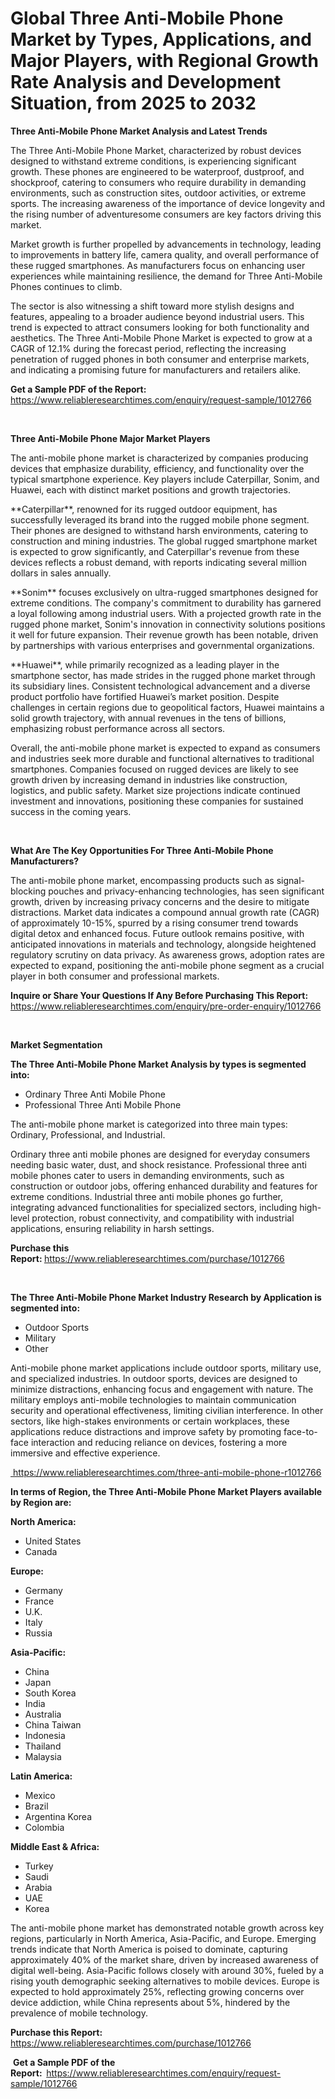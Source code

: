 <p><h1>Global Three Anti-Mobile Phone Market by Types, Applications, and Major Players, with Regional Growth Rate Analysis and Development Situation, from 2025 to 2032</h1></p><p><strong>Three Anti-Mobile Phone Market Analysis and Latest Trends</strong></p>
<p><p>The Three Anti-Mobile Phone Market, characterized by robust devices designed to withstand extreme conditions, is experiencing significant growth. These phones are engineered to be waterproof, dustproof, and shockproof, catering to consumers who require durability in demanding environments, such as construction sites, outdoor activities, or extreme sports. The increasing awareness of the importance of device longevity and the rising number of adventuresome consumers are key factors driving this market.</p><p>Market growth is further propelled by advancements in technology, leading to improvements in battery life, camera quality, and overall performance of these rugged smartphones. As manufacturers focus on enhancing user experiences while maintaining resilience, the demand for Three Anti-Mobile Phones continues to climb.</p><p>The sector is also witnessing a shift toward more stylish designs and features, appealing to a broader audience beyond industrial users. This trend is expected to attract consumers looking for both functionality and aesthetics. The Three Anti-Mobile Phone Market is expected to grow at a CAGR of 12.1% during the forecast period, reflecting the increasing penetration of rugged phones in both consumer and enterprise markets, and indicating a promising future for manufacturers and retailers alike.</p></p>
<p><strong>Get a Sample PDF of the Report:&nbsp;</strong> <a href="https://www.reliableresearchtimes.com/enquiry/request-sample/1012766?utm_campaign=2716&utm_medium=2&utm_source=Github&utm_content=ia&utm_term=16042025&utm_id=three-anti-mobile-phone">https://www.reliableresearchtimes.com/enquiry/request-sample/1012766</a></p>
<p>&nbsp;</p>
<p><strong>Three Anti-Mobile Phone Major Market Players</strong></p>
<p><p>The anti-mobile phone market is characterized by companies producing devices that emphasize durability, efficiency, and functionality over the typical smartphone experience. Key players include Caterpillar, Sonim, and Huawei, each with distinct market positions and growth trajectories.</p><p>**Caterpillar**, renowned for its rugged outdoor equipment, has successfully leveraged its brand into the rugged mobile phone segment. Their phones are designed to withstand harsh environments, catering to construction and mining industries. The global rugged smartphone market is expected to grow significantly, and Caterpillar's revenue from these devices reflects a robust demand, with reports indicating several million dollars in sales annually.</p><p>**Sonim** focuses exclusively on ultra-rugged smartphones designed for extreme conditions. The company's commitment to durability has garnered a loyal following among industrial users. With a projected growth rate in the rugged phone market, Sonim's innovation in connectivity solutions positions it well for future expansion. Their revenue growth has been notable, driven by partnerships with various enterprises and governmental organizations.</p><p>**Huawei**, while primarily recognized as a leading player in the smartphone sector, has made strides in the rugged phone market through its subsidiary lines. Consistent technological advancement and a diverse product portfolio have fortified Huawei’s market position. Despite challenges in certain regions due to geopolitical factors, Huawei maintains a solid growth trajectory, with annual revenues in the tens of billions, emphasizing robust performance across all sectors.</p><p>Overall, the anti-mobile phone market is expected to expand as consumers and industries seek more durable and functional alternatives to traditional smartphones. Companies focused on rugged devices are likely to see growth driven by increasing demand in industries like construction, logistics, and public safety. Market size projections indicate continued investment and innovations, positioning these companies for sustained success in the coming years.</p></p>
<p>&nbsp;</p>
<p><strong>What Are The Key Opportunities For Three Anti-Mobile Phone Manufacturers?</strong></p>
<p><p>The anti-mobile phone market, encompassing products such as signal-blocking pouches and privacy-enhancing technologies, has seen significant growth, driven by increasing privacy concerns and the desire to mitigate distractions. Market data indicates a compound annual growth rate (CAGR) of approximately 10-15%, spurred by a rising consumer trend towards digital detox and enhanced focus. Future outlook remains positive, with anticipated innovations in materials and technology, alongside heightened regulatory scrutiny on data privacy. As awareness grows, adoption rates are expected to expand, positioning the anti-mobile phone segment as a crucial player in both consumer and professional markets.</p></p>
<p><strong>Inquire or Share Your Questions If Any Before Purchasing This Report:</strong> <a href="https://www.reliableresearchtimes.com/enquiry/pre-order-enquiry/1012766?utm_campaign=2716&utm_medium=2&utm_source=Github&utm_content=ia&utm_term=16042025&utm_id=three-anti-mobile-phone">https://www.reliableresearchtimes.com/enquiry/pre-order-enquiry/1012766</a></p>
<p>&nbsp;</p>
<p><strong>Market Segmentation</strong></p>
<p><strong>The Three Anti-Mobile Phone Market Analysis by types is segmented into:</strong></p>
<p><ul><li>Ordinary Three Anti Mobile Phone</li><li>Professional Three Anti Mobile Phone</li></ul></p>
<p><p>The anti-mobile phone market is categorized into three main types: Ordinary, Professional, and Industrial. </p><p>Ordinary three anti mobile phones are designed for everyday consumers needing basic water, dust, and shock resistance. Professional three anti mobile phones cater to users in demanding environments, such as construction or outdoor jobs, offering enhanced durability and features for extreme conditions. Industrial three anti mobile phones go further, integrating advanced functionalities for specialized sectors, including high-level protection, robust connectivity, and compatibility with industrial applications, ensuring reliability in harsh settings.</p></p>
<p><strong>Purchase this Report:&nbsp;</strong><a href="https://www.reliableresearchtimes.com/purchase/1012766?utm_campaign=2716&utm_medium=2&utm_source=Github&utm_content=ia&utm_term=16042025&utm_id=three-anti-mobile-phone">https://www.reliableresearchtimes.com/purchase/1012766</a></p>
<p>&nbsp;</p>
<p><strong>The Three Anti-Mobile Phone Market Industry Research by Application is segmented into:</strong></p>
<p><ul><li>Outdoor Sports</li><li>Military</li><li>Other</li></ul></p>
<p><p>Anti-mobile phone market applications include outdoor sports, military use, and specialized industries. In outdoor sports, devices are designed to minimize distractions, enhancing focus and engagement with nature. The military employs anti-mobile technologies to maintain communication security and operational effectiveness, limiting civilian interference. In other sectors, like high-stakes environments or certain workplaces, these applications reduce distractions and improve safety by promoting face-to-face interaction and reducing reliance on devices, fostering a more immersive and effective experience.</p></p>
<p><a href="https://www.reliableresearchtimes.com/three-anti-mobile-phone-r1012766?utm_campaign=2716&utm_medium=2&utm_source=Github&utm_content=ia&utm_term=16042025&utm_id=three-anti-mobile-phone">&nbsp;https://www.reliableresearchtimes.com/three-anti-mobile-phone-r1012766</a></p>
<p><strong>In terms of Region, the Three Anti-Mobile Phone Market Players available by Region are:</strong></p>
<p>
    <p> <strong> North America: </strong>
        <ul>
            <li>United States</li>
            <li>Canada</li>
        </ul>
        </p> 
    <p> <strong> Europe: </strong>
        <ul>
            <li>Germany</li>
            <li>France</li>
            <li>U.K.</li>
            <li>Italy</li>
            <li>Russia</li>
        </ul>
        </p> 
    <p> <strong> Asia-Pacific: </strong>
        <ul>
            <li>China</li>
            <li>Japan</li>
            <li>South Korea</li>
            <li>India</li>
            <li>Australia</li>
            <li>China Taiwan</li>
            <li>Indonesia</li>
            <li>Thailand</li>
            <li>Malaysia</li>
        </ul>
        </p> 
    <p> <strong> Latin America: </strong>
        <ul>
            <li>Mexico</li>
            <li>Brazil</li>
            <li>Argentina Korea</li>
            <li>Colombia</li>
        </ul>
        </p> 
    <p> <strong> Middle East & Africa: </strong>
        <ul>
            <li>Turkey</li>
            <li>Saudi</li>
            <li>Arabia</li>
            <li>UAE</li>
            <li>Korea</li>
        </ul>
    </p>
    </p>
<p><p>The anti-mobile phone market has demonstrated notable growth across key regions, particularly in North America, Asia-Pacific, and Europe. Emerging trends indicate that North America is poised to dominate, capturing approximately 40% of the market share, driven by increased awareness of digital well-being. Asia-Pacific follows closely with around 30%, fueled by a rising youth demographic seeking alternatives to mobile devices. Europe is expected to hold approximately 25%, reflecting growing concerns over device addiction, while China represents about 5%, hindered by the prevalence of mobile technology.</p></p>
<p><strong>Purchase this Report: </strong><a href="https://www.reliableresearchtimes.com/purchase/1012766?utm_campaign=2716&utm_medium=2&utm_source=Github&utm_content=ia&utm_term=16042025&utm_id=three-anti-mobile-phone">https://www.reliableresearchtimes.com/purchase/1012766</a></p>
<p>&nbsp;<strong>Get a Sample PDF of the Report:&nbsp;&nbsp;</strong><a href="https://www.reliableresearchtimes.com/enquiry/request-sample/1012766?utm_campaign=2716&utm_medium=2&utm_source=Github&utm_content=ia&utm_term=16042025&utm_id=three-anti-mobile-phone">https://www.reliableresearchtimes.com/enquiry/request-sample/1012766</a></p>
<p><strong></strong></p>
<p><p></p><p></p><p></p></p>